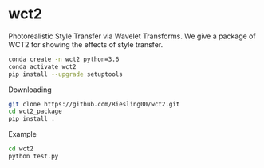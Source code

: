 # wct2
Photorealistic Style Transfer via Wavelet Transforms.
We give a package of WCT2 for showing the effects of style transfer.


```bash
conda create -n wct2 python=3.6
conda activate wct2
pip install --upgrade setuptools
```

Downloading
```bash
git clone https://github.com/Riesling00/wct2.git
cd wct2_package
pip install .
```


Example
```bash
cd wct2
python test.py

